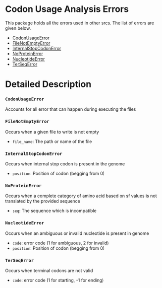 # Codon Usage Analysis Errors

This package holds all the errors used in other srcs. The list of errors are given below.

- [CodonUsageError](#codonusageerror)
- [FileNotEmptyError](#filenotemptyerror)
- [InternalStopCodonError](#internalstopcodonerror)
- [NoProteinError](#noproteinerror)
- [NucleotideError](#nucleotideerror)
- [TerSeqError](#terseqerror)

# Detailed Description

### `CodonUsageError`

Accounts for all error that can happen during executing the files

### `FileNotEmptyError`

Occurs when a given file to write is not empty

- `file_name`: The path or name of the file

### `InternalStopCodonError`

Occurs when internal stop codon is present in the genome

- `position`: Position of codon (begging from 0)

### `NoProteinError`

Occurs when a complete category of amino acid based on sf values is not translated by the provided sequence

- `seq`: The sequence which is incompatible

### `NucleotideError`

Occurs when an ambiguous or invalid nucleotide is present in genome

- `code`: error code (1 for ambiguous, 2 for invalid)
- `position`: Position of codon (begging from 0)

### `TerSeqError`

Occurs when terminal codons are not valid

- `code`: error code (1 for starting, -1 for ending)